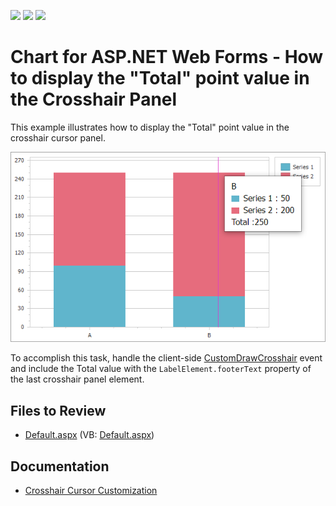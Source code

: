 <!-- default badges list -->
![](https://img.shields.io/endpoint?url=https://codecentral.devexpress.com/api/v1/VersionRange/128574469/13.2.7%2B)
[![](https://img.shields.io/badge/Open_in_DevExpress_Support_Center-FF7200?style=flat-square&logo=DevExpress&logoColor=white)](https://supportcenter.devexpress.com/ticket/details/E5099)
[![](https://img.shields.io/badge/📖_How_to_use_DevExpress_Examples-e9f6fc?style=flat-square)](https://docs.devexpress.com/GeneralInformation/403183)
<!-- default badges end -->
<!-- default file list -->
<!-- default file list end -->
# Chart for ASP.NET Web Forms - How to display the "Total" point value in the Crosshair Panel

This example illustrates how to display the "Total" point value in the crosshair cursor panel.

![Chart](./image/chart.png)

To accomplish this task, handle the client-side [CustomDrawCrosshair](https://docs.devexpress.com/AspNet/js-ASPxClientWebChartControl.CustomDrawCrosshair) event and include the Total value with the `LabelElement.footerText` property of the last crosshair panel element.

## Files to Review

* [Default.aspx](./CS/WebSite/Default.aspx) (VB: [Default.aspx](./VB/WebSite/Default.aspx))

## Documentation 

* [Crosshair Cursor Customization](https://docs.devexpress.com/AspNet/16017/components/chart-control/concepts/end-user-interaction/crosshair-cursor/crosshair-cursor-customization?p=netframework)



